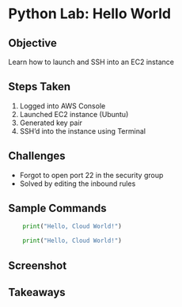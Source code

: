 # Python Lab: Hello World

## Objective
Learn how to launch and SSH into an EC2 instance

## Steps Taken
1. Logged into AWS Console
2. Launched EC2 instance (Ubuntu)
3. Generated key pair
4. SSH’d into the instance using Terminal

## Challenges
- Forgot to open port 22 in the security group
- Solved by editing the inbound rules

## Sample Commands
```python def hello():
    print("Hello, Cloud World!")
```
```python def hello():
    print("Hello, Cloud World!")
```
## Screenshot

## Takeaways
